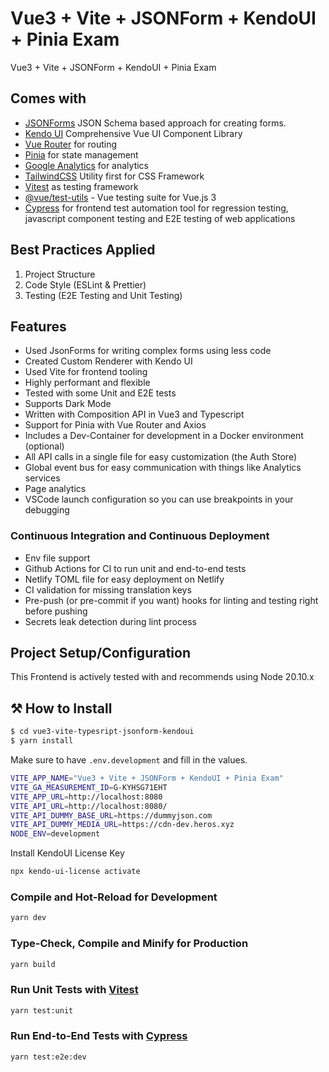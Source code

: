 # Vue3 + Vite + JSONForm + KendoUI + Pinia Exam

Vue3 + Vite + JSONForm + KendoUI + Pinia Exam

## Comes with

- [JSONForms](https://jsonforms.io/) JSON Schema based approach for creating forms.
- [Kendo UI](https://www.telerik.com/kendo-vue-ui) Comprehensive Vue UI Component Library
- [Vue Router](https://router.vuejs.org) for routing
- [Pinia](https://pinia.vuejs.org) for state management
- [Google Analytics](https://github.com/MatteoGabriele/vue-gtag) for analytics
- [TailwindCSS](https://tailwindcss.com/) Utility first for CSS Framework
- [Vitest](https://vitest.dev/) as testing framework
- [@vue/test-utils](https://test-utils.vuejs.org/) - Vue testing suite for Vue.js 3
- [Cypress](https://www.cypress.io/) for frontend test automation tool for regression testing, javascript component testing and E2E testing of web applications

## Best Practices Applied
1. Project Structure
2. Code Style (ESLint & Prettier)
3. Testing (E2E Testing and Unit Testing)

## Features

- Used JsonForms for writing complex forms using less code
- Created Custom Renderer with Kendo UI
- Used Vite for frontend tooling
- Highly performant and flexible
- Tested with some Unit and E2E tests
- Supports Dark Mode
- Written with Composition API in Vue3 and Typescript
- Support for Pinia with Vue Router and Axios
- Includes a Dev-Container for development in a Docker environment (optional)
- All API calls in a single file for easy customization (the Auth Store)
- Global event bus for easy communication with things like Analytics services
- Page analytics
- VSCode launch configuration so you can use breakpoints in your debugging

### Continuous Integration and Continuous Deployment

- Env file support
- Github Actions for CI to run unit and end-to-end tests
- Netlify TOML file for easy deployment on Netlify
- CI validation for missing translation keys
- Pre-push (or pre-commit if you want) hooks for linting and testing right before pushing
- Secrets leak detection during lint process

## Project Setup/Configuration

This Frontend is actively tested with and recommends using Node 20.10.x

## ⚒ How to Install

```bash
$ cd vue3-vite-typesript-jsonform-kendoui
$ yarn install
```

Make sure to have `.env.development` and fill in the values.

```sh
VITE_APP_NAME="Vue3 + Vite + JSONForm + KendoUI + Pinia Exam"
VITE_GA_MEASUREMENT_ID=G-KYHSG71EHT
VITE_APP_URL=http://localhost:8080
VITE_API_URL=http://localhost:8080/
VITE_API_DUMMY_BASE_URL=https://dummyjson.com
VITE_API_DUMMY_MEDIA_URL=https://cdn-dev.heros.xyz
NODE_ENV=development
```

Install KendoUI License Key

```sh
npx kendo-ui-license activate
```

### Compile and Hot-Reload for Development

```sh
yarn dev
```

### Type-Check, Compile and Minify for Production

```sh
yarn build
```

### Run Unit Tests with [Vitest](https://vitest.dev/)

```sh
yarn test:unit
```

### Run End-to-End Tests with [Cypress](https://www.cypress.io/)

```sh
yarn test:e2e:dev
```
